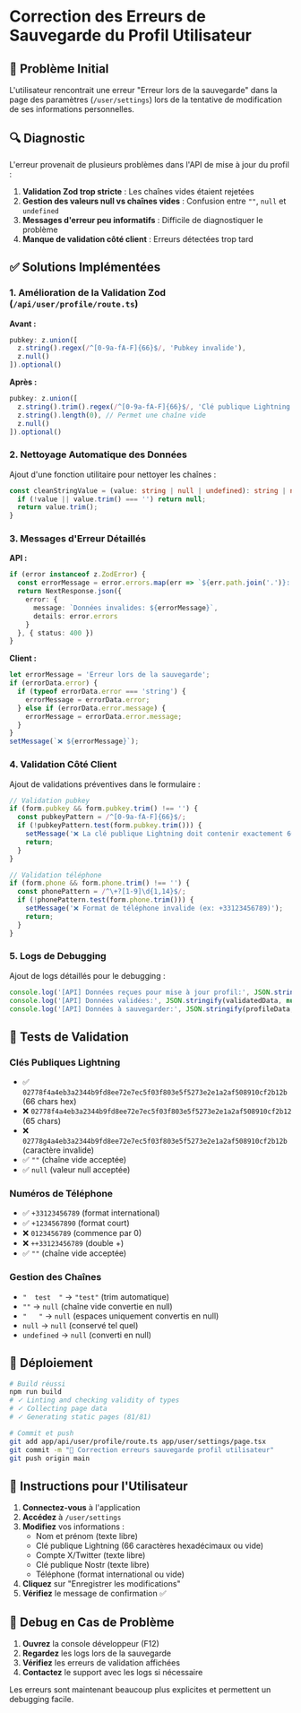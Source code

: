 # Correction des Erreurs de Sauvegarde du Profil Utilisateur

## 🐛 Problème Initial
L'utilisateur rencontrait une erreur "Erreur lors de la sauvegarde" dans la page des paramètres (`/user/settings`) lors de la tentative de modification de ses informations personnelles.

## 🔍 Diagnostic
L'erreur provenait de plusieurs problèmes dans l'API de mise à jour du profil :

1. **Validation Zod trop stricte** : Les chaînes vides étaient rejetées
2. **Gestion des valeurs null vs chaînes vides** : Confusion entre `""`, `null` et `undefined`
3. **Messages d'erreur peu informatifs** : Difficile de diagnostiquer le problème
4. **Manque de validation côté client** : Erreurs détectées trop tard

## ✅ Solutions Implémentées

### 1. Amélioration de la Validation Zod (`/api/user/profile/route.ts`)

**Avant :**
```typescript
pubkey: z.union([
  z.string().regex(/^[0-9a-fA-F]{66}$/, 'Pubkey invalide'),
  z.null()
]).optional()
```

**Après :**
```typescript
pubkey: z.union([
  z.string().trim().regex(/^[0-9a-fA-F]{66}$/, 'Clé publique Lightning invalide (66 caractères hexadécimaux requis)'),
  z.string().length(0), // Permet une chaîne vide
  z.null()
]).optional()
```

### 2. Nettoyage Automatique des Données

Ajout d'une fonction utilitaire pour nettoyer les chaînes :

```typescript
const cleanStringValue = (value: string | null | undefined): string | null => {
  if (!value || value.trim() === '') return null;
  return value.trim();
}
```

### 3. Messages d'Erreur Détaillés

**API :**
```typescript
if (error instanceof z.ZodError) {
  const errorMessage = error.errors.map(err => `${err.path.join('.')}: ${err.message}`).join(', ')
  return NextResponse.json({ 
    error: { 
      message: `Données invalides: ${errorMessage}`,
      details: error.errors
    }
  }, { status: 400 })
}
```

**Client :**
```typescript
let errorMessage = 'Erreur lors de la sauvegarde';
if (errorData.error) {
  if (typeof errorData.error === 'string') {
    errorMessage = errorData.error;
  } else if (errorData.error.message) {
    errorMessage = errorData.error.message;
  }
}
setMessage(`❌ ${errorMessage}`);
```

### 4. Validation Côté Client

Ajout de validations préventives dans le formulaire :

```typescript
// Validation pubkey
if (form.pubkey && form.pubkey.trim() !== '') {
  const pubkeyPattern = /^[0-9a-fA-F]{66}$/;
  if (!pubkeyPattern.test(form.pubkey.trim())) {
    setMessage('❌ La clé publique Lightning doit contenir exactement 66 caractères hexadécimaux');
    return;
  }
}

// Validation téléphone
if (form.phone && form.phone.trim() !== '') {
  const phonePattern = /^\+?[1-9]\d{1,14}$/;
  if (!phonePattern.test(form.phone.trim())) {
    setMessage('❌ Format de téléphone invalide (ex: +33123456789)');
    return;
  }
}
```

### 5. Logs de Debugging

Ajout de logs détaillés pour le debugging :

```typescript
console.log('[API] Données reçues pour mise à jour profil:', JSON.stringify(body, null, 2))
console.log('[API] Données validées:', JSON.stringify(validatedData, null, 2))
console.log('[API] Données à sauvegarder:', JSON.stringify(profileData, null, 2))
```

## 🧪 Tests de Validation

### Clés Publiques Lightning
- ✅ `02778f4a4eb3a2344b9fd8ee72e7ec5f03f803e5f5273e2e1a2af508910cf2b12b` (66 chars hex)
- ❌ `02778f4a4eb3a2344b9fd8ee72e7ec5f03f803e5f5273e2e1a2af508910cf2b12` (65 chars)
- ❌ `02778g4a4eb3a2344b9fd8ee72e7ec5f03f803e5f5273e2e1a2af508910cf2b12b` (caractère invalide)
- ✅ `""` (chaîne vide acceptée)
- ✅ `null` (valeur null acceptée)

### Numéros de Téléphone
- ✅ `+33123456789` (format international)
- ✅ `+1234567890` (format court)
- ❌ `0123456789` (commence par 0)
- ❌ `++33123456789` (double +)
- ✅ `""` (chaîne vide acceptée)

### Gestion des Chaînes
- `"  test  "` → `"test"` (trim automatique)
- `""` → `null` (chaîne vide convertie en null)
- `"   "` → `null` (espaces uniquement convertis en null)
- `null` → `null` (conservé tel quel)
- `undefined` → `null` (converti en null)

## 🚀 Déploiement

```bash
# Build réussi
npm run build
# ✓ Linting and checking validity of types
# ✓ Collecting page data
# ✓ Generating static pages (81/81)

# Commit et push
git add app/api/user/profile/route.ts app/user/settings/page.tsx
git commit -m "🔧 Correction erreurs sauvegarde profil utilisateur"
git push origin main
```

## 📝 Instructions pour l'Utilisateur

1. **Connectez-vous** à l'application
2. **Accédez** à `/user/settings`
3. **Modifiez** vos informations :
   - Nom et prénom (texte libre)
   - Clé publique Lightning (66 caractères hexadécimaux ou vide)
   - Compte X/Twitter (texte libre)
   - Clé publique Nostr (texte libre)
   - Téléphone (format international ou vide)
4. **Cliquez** sur "Enregistrer les modifications"
5. **Vérifiez** le message de confirmation ✅

## 🔧 Debug en Cas de Problème

1. **Ouvrez** la console développeur (F12)
2. **Regardez** les logs lors de la sauvegarde
3. **Vérifiez** les erreurs de validation affichées
4. **Contactez** le support avec les logs si nécessaire

Les erreurs sont maintenant beaucoup plus explicites et permettent un debugging facile. 